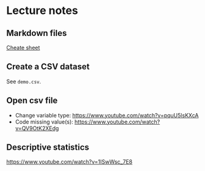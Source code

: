 # Lecture notes

## Markdown files

[Cheate sheet](https://www.markdownguide.org/cheat-sheet/)

## Create a CSV dataset

See `demo.csv`. 

## Open csv file 

- Change variable type: https://www.youtube.com/watch?v=pquU5lsKXcA
- Code missing value(s): https://www.youtube.com/watch?v=QV9OtK2XEdg

## Descriptive statistics

https://www.youtube.com/watch?v=1ISwWsc_7E8

